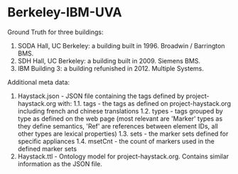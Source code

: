 Berkeley-IBM-UVA
================

Ground Truth for three buildings: 

1. SODA Hall, UC Berkeley: a building built in 1996. Broadwin / Barrington BMS.
2. SDH Hall, UC Berkeley: a building built in 2009. Siemens BMS.
3. IBM Building 3: a building refunished in 2012. Multiple Systems.

Additional meta data:
1. Haystack.json - JSON file containing the tags defined by project-haystack.org with:
1.1. tags - the tags as defined on project-haystack.org including french and chinese translations
1.2. types - tags grouped by type as defined on the web page (most relevant are 'Marker' types as they define semantics, 'Ref' are references between element IDs, all other types are lexical properties)
1.3. sets - the marker sets defined for specific appliances
1.4. msetCnt - the count of markers used in the defined marker sets
2. Haystack.ttl - Ontology model for project-haystack.org. Contains similar information as the JSON file.

